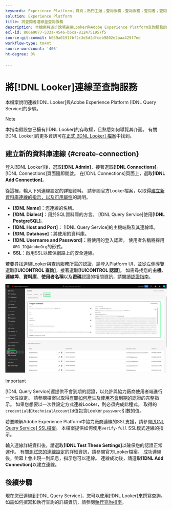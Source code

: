 ```yaml
---
keywords: Experience Platform；首頁；熱門主題；查詢服務；查詢服務；查閱者；查閱者；連線到查詢服務；
solution: Experience Platform
title: 將查閱者連線至查詢服務
description: 本檔案將逐步說明連線Looker與Adobe Experience Platform查詢服務的步驟。
exl-id: 806e9077-533a-4546-b5ca-8124751957f5
source-git-commit: b059a0191fbf2c3e5d2dfceb9802e2aaa429f7ed
workflow-type: tm+mt
source-wordcount: '405'
ht-degree: 0%

---
```


# 將[!DNL Looker]連線至查詢服務

本檔案說明連線[!DNL Looker]與Adobe Experience Platform [!DNL Query Service]的步驟。

>[!NOTE]
>
> 本指南假設您已擁有[!DNL Looker]的存取權，且熟悉如何導覽其介面。 有關[!DNL Looker]的更多資訊可在[正式 [!DNL Looker] 檔案](https://docs.looker.com/)中找到。

## 建立新的資料庫連線 {#create-connection}

登入[!DNL Looker]後，選取&#x200B;**[!DNL Admin]**，接著選取&#x200B;**[!DNL Connections]**。 [!DNL Connections]頁面隨即開啟。 在[!DNL Connections]頁面上，選取&#x200B;**[!DNL Add Connection]**。

從這裡，輸入下列連線設定的詳細資料。 請參閱官方Looker檔案，以取得[建立新資料庫連線的指示，以及可用屬性](https://cloud.google.com/looker/docs/connecting-to-your-db#creating_a_new_database_connection)的說明。

- **[!DNL Name]：**&#x200B;您連線的名稱。
- **[!DNL Dialect]：**&#x200B;用於SQL資料庫的方言。 [!DNL Query Service]使用&#x200B;**[!DNL PostgreSQL]**。
- **[!DNL Host and Port]：** [!DNL Query Service]的主機端點及其連線埠。
- **[!DNL Database]：**&#x200B;將使用的資料庫。
- **[!DNL Username and Password]：**&#x200B;將使用的登入認證。 使用者名稱將採用`ORG_ID@AdobeOrg`的形式。
- **SSL**：啟用SSL以確保網路上的安全連線。

若要尋找連線Looker與查詢服務所需的認證，請登入Platform UI，並從左側導覽選取&#x200B;**[!UICONTROL 查詢]**，接著選取&#x200B;**[!UICONTROL 認證]**。 如需尋找您的&#x200B;**主機**、**連線埠**、**資料庫**、**使用者名稱**&#x200B;以及&#x200B;**密碼**&#x200B;認證的相關資訊，請閱讀[認證指南](../ui/credentials.md)。

![包含認證和即將到期認證的Experience Platform查詢工作區的[認證]頁面反白顯示。](../images/clients/looker/query-service-credentials-page.png)

>[!IMPORTANT]
>
>[!DNL Query Service]還提供不會到期的認證，以允許與協力廠商使用者端進行一次性設定。 請參閱檔案以取得[有關如何產生及使用不會到期的認證](../ui/credentials.md#non-expiring-credentials)的完整指示。 如果您想要以一次性設定方式連線Looker，則必須完成此程式。 取得的`credential`和`technicalAccountId`值包含Looker `password`引數的值。

若要瞭解Adobe Experience Platform中協力廠商連線的SSL支援，請參閱[[!DNL Query Service] SSL檔案](./ssl-modes.md)。 本檔案提供如何使用`verify-full` SSL模式連線的指示。

輸入連線詳細資料後，請選取&#x200B;**[!DNL Test These Settings]**&#x200B;以確保您的認證正常運作。 有關[測試您的連線設定](https://cloud.google.com/looker/docs/connecting-to-your-db#testing_your_connection_settings)的詳細資訊，請參閱官方Looker檔案。 成功連線後，熒幕上會出現一則訊息，指示您可以連線。 連線成功後，請選取&#x200B;**[!DNL Add Connection]**&#x200B;以建立連線。

## 後續步驟

現在您已連線到[!DNL Query Service]，您可以使用[!DNL Looker]來撰寫查詢。 如需如何撰寫和執行查詢的詳細資訊，請參閱[執行查詢指南](../best-practices/writing-queries.md)。
